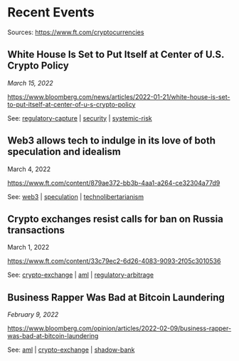# Recent Events
Sources: https://www.ft.com/cryptocurrencies

## White House Is Set to Put Itself at Center of U.S. Crypto Policy

*March 15, 2022*

https://www.bloomberg.com/news/articles/2022-01-21/white-house-is-set-to-put-itself-at-center-of-u-s-crypto-policy

See: [regulatory-capture](../concepts/regulatory-capture.md) | [security](../concepts/security.md) | [systemic-risk](../concepts/systemic-risk.md)

## Web3 allows tech to indulge in its love of both speculation and idealism

March 4, 2022

https://www.ft.com/content/879ae372-bb3b-4aa1-a264-ce32304a77d9

See: [web3](../concepts/web3.md) | [speculation](../concepts/speculation.md) | [technolibertarianism](../concepts/ideologies/technolibertarianism.md)

## Crypto exchanges resist calls for ban on Russia transactions

March 1, 2022

https://www.ft.com/content/33c79ec2-6d26-4083-9093-2f05c3010536

See: [crypto-exchange](../concepts/crypto-exchange.md) | [aml](../concepts/aml.md) | [regulatory-arbitrage](../concepts/regulatory-arbitrage.md)

## Business Rapper Was Bad at Bitcoin Laundering

*February 9, 2022*

https://www.bloomberg.com/opinion/articles/2022-02-09/business-rapper-was-bad-at-bitcoin-laundering

See: [aml](../concepts/aml.md) | [crypto-exchange](../concepts/crypto-exchange.md) | [shadow-bank](../concepts/shadow-bank.md)